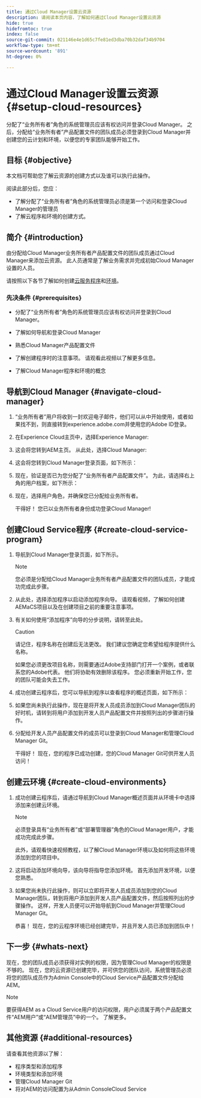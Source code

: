 ```yaml
---
title: 通过Cloud Manager设置云资源
description: 请阅读本页内容，了解如何通过Cloud Manager设置云资源
hide: true
hidefromtoc: true
index: false
source-git-commit: 021146e4e1d65c7fe81ed3dba70b32daf34b9704
workflow-type: tm+mt
source-wordcount: '891'
ht-degree: 0%

---
```


# 通过Cloud Manager设置云资源 {#setup-cloud-resources}

分配了“业务所有者”角色的系统管理员应该有权访问并登录Cloud Manager。 之后，分配给“业务所有者”产品配置文件的团队成员必须登录到Cloud Manager并创建您的云计划和环境，以便您的专家团队能够开始工作。

## 目标 {#objective}

本文档可帮助您了解云资源的创建方式以及谁可以执行此操作。

阅读此部分后，您应：

* 了解分配了“业务所有者”角色的系统管理员必须是第一个访问和登录Cloud Manager的管理员
* 了解云程序和环境的创建方式。

## 简介 {#introduction}

由分配给Cloud Manager业务所有者产品配置文件的团队成员通过Cloud Manager来添加云资源。 此人员通常是了解业务需求并完成初始Cloud Manager设置的人员。

请按照以下各节了解如何创建[云服务程序](#create-cloud-service-program)和[环境](#create-cloud-environments)。

### 先决条件 {#prerequisites}

* 分配了“业务所有者”角色的系统管理员应该有权访问并登录到Cloud Manager。

* 了解如何导航和登录Cloud Manager

* 熟悉Cloud Manager产品配置文件

* 了解创建程序时的注意事项。 请观看此视频以了解更多信息。

* 了解Cloud Manager程序和环境的概念

## 导航到Cloud Manager {#navigate-cloud-manager}

1. “业务所有者”用户将收到一封欢迎电子邮件，他们可以从中开始使用，或者如果找不到，则直接转到experience.adobe.com并使用您的Adobe ID登录。

1. 在Experience Cloud主页中，选择Experience Manager:


1. 这会将您转到AEM主页。 从此处，选择Cloud Manager:


1. 这会将您转到Cloud Manager登录页面，如下所示：


1. 现在，验证是否已为您分配了“业务所有者产品配置文件”。 为此，请选择右上角的用户档案，如下所示：


1. 现在，选择用户角色，并确保您已分配给业务所有者。


   干得好！ 您已以业务所有者身份成功登录Cloud Manager!

## 创建Cloud Service程序 {#create-cloud-service-program}


1. 导航到Cloud Manager登录页面，如下所示。

   >[!NOTE]
   >您必须是分配给Cloud Manager业务所有者产品配置文件的团队成员，才能成功完成此步骤。

1. 从此处，选择添加程序以启动添加程序向导。 请观看视频，了解如何创建AEMaCS项目以及在创建项目之前的重要注意事项。

1. 有关如何使用“添加程序”向导的分步说明，请转至此处。

   >[!CAUTION]
   >请记住，程序名称在创建后无法更改。 我们建议您确定您希望给程序提供什么名称。

   如果您必须更改项目名称，则需要通过Adobe支持部门打开一个案例，或者联系您的Adobe代表。 他们将协助有效删除该程序。 您必须重新开始工作，您的团队可能会失去工作。

1. 成功创建云程序后，您可以导航到程序以查看程序的概述页面，如下所示：

1. 如果您尚未执行此操作，现在是将开发人员成员添加到Cloud Manager团队的好时机，请转到将用户添加到开发人员产品配置文件并按照列出的步骤进行操作。

1. 分配给开发人员产品配置文件的成员可以登录到Cloud Manager和管理Cloud Manager Git。


   干得好！ 现在，您的程序已成功创建，您的Cloud Manager Git可供开发人员访问！


## 创建云环境 {#create-cloud-environments}

1. 成功创建云程序后，请通过导航到Cloud Manager概述页面并从环境卡中选择添加来创建云环境。

   >[!NOTE]
   >必须登录具有“业务所有者”或“部署管理器”角色的Cloud Manager用户，才能成功完成此步骤。

   此外，请观看快速视频教程，以了解Cloud Manager环境以及如何将这些环境添加到您的项目中。

1. 这将启动添加环境向导，该向导将指导您添加环境。 首先添加开发环境，以便您熟悉。

1. 如果您尚未执行此操作，则可以立即将开发人员成员添加到您的Cloud Manager团队，转到将用户添加到开发人员产品配置文件，然后按照列出的步骤操作。 这样，开发人员便可以开始导航到Cloud Manager并管理Cloud Manager Git。


   恭喜！ 现在，您的云程序环境已经创建完毕，并且开发人员已添加到团队中！

## 下一步 {#whats-next}

现在，您的团队成员必须获得对实例的权限，因为管理Cloud Manager的权限是不够的。 现在，您的云资源已创建完毕，并可供您的团队访问，系统管理员必须将您的团队成员作为Admin Console中的Cloud Service产品配置文件分配给AEM。

>[!NOTE]
>要获得AEM as a Cloud Service用户的访问权限，用户必须属于两个产品配置文件“AEM用户”或“AEM管理员”中的一个。 了解更多。

## 其他资源 {#additional-resources}

请查看其他资源以了解：

* 程序类型和添加程序
* 环境类型和添加环境
* 管理Cloud Manager Git
* 将对AEM的访问配置为从Admin ConsoleCloud Service
